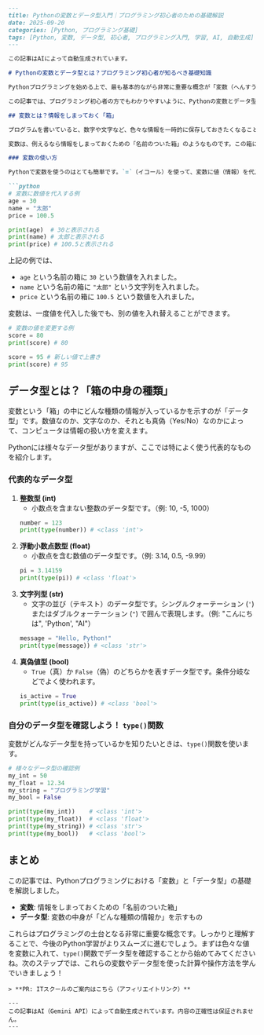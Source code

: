 ```markdown
---
title: Pythonの変数とデータ型入門｜プログラミング初心者のための基礎解説
date: 2025-09-20
categories: [Python, プログラミング基礎]
tags: [Python, 変数, データ型, 初心者, プログラミング入門, 学習, AI, 自動生成]
---

この記事はAIによって自動生成されています。

# Pythonの変数とデータ型とは？プログラミング初心者が知るべき基礎知識

Pythonプログラミングを始める上で、最も基本的ながら非常に重要な概念が「変数（へんすう）」と「データ型（データがた）」です。これらを理解することで、プログラムがどのように情報を扱い、処理していくのかがわかるようになります。

この記事では、プログラミング初心者の方でもわかりやすいように、Pythonの変数とデータ型の基礎をていねいに解説していきます。

## 変数とは？情報をしまっておく「箱」

プログラムを書いていると、数字や文字など、色々な情報を一時的に保存しておきたくなることがあります。そんなときに使うのが「変数」です。

変数は、例えるなら情報をしまっておくための「名前のついた箱」のようなものです。この箱に名前（変数名）をつけることで、後からその情報を取り出したり、新しい情報に入れ替えたりすることができます。

### 変数の使い方

Pythonで変数を使うのはとても簡単です。`=`（イコール）を使って、変数に値（情報）を代入します。

```python
# 変数に数値を代入する例
age = 30
name = "太郎"
price = 100.5

print(age)  # 30と表示される
print(name) # 太郎と表示される
print(price) # 100.5と表示される
```

上記の例では、
- `age` という名前の箱に `30` という数値を入れました。
- `name` という名前の箱に `"太郎"` という文字列を入れました。
- `price` という名前の箱に `100.5` という数値を入れました。

変数は、一度値を代入した後でも、別の値を入れ替えることができます。

```python
# 変数の値を変更する例
score = 80
print(score) # 80

score = 95 # 新しい値で上書き
print(score) # 95
```

## データ型とは？「箱の中身の種類」

変数という「箱」の中にどんな種類の情報が入っているかを示すのが「データ型」です。数値なのか、文字なのか、それとも真偽（Yes/No）なのかによって、コンピュータは情報の扱い方を変えます。

Pythonには様々なデータ型がありますが、ここでは特によく使う代表的なものを紹介します。

### 代表的なデータ型

1.  **整数型 (int)**
    *   小数点を含まない整数のデータ型です。（例: 10, -5, 1000）
    ```python
    number = 123
    print(type(number)) # <class 'int'>
    ```
2.  **浮動小数点数型 (float)**
    *   小数点を含む数値のデータ型です。（例: 3.14, 0.5, -9.99）
    ```python
    pi = 3.14159
    print(type(pi)) # <class 'float'>
    ```
3.  **文字列型 (str)**
    *   文字の並び（テキスト）のデータ型です。シングルクォーテーション (`'`) またはダブルクォーテーション (`"`) で囲んで表現します。（例: "こんにちは", 'Python', "AI"）
    ```python
    message = "Hello, Python!"
    print(type(message)) # <class 'str'>
    ```
4.  **真偽値型 (bool)**
    *   `True`（真）か `False`（偽）のどちらかを表すデータ型です。条件分岐などでよく使われます。
    ```python
    is_active = True
    print(type(is_active)) # <class 'bool'>
    ```

### 自分のデータ型を確認しよう！ `type()`関数

変数がどんなデータ型を持っているかを知りたいときは、`type()`関数を使います。

```python
# 様々なデータ型の確認例
my_int = 50
my_float = 12.34
my_string = "プログラミング学習"
my_bool = False

print(type(my_int))    # <class 'int'>
print(type(my_float))  # <class 'float'>
print(type(my_string)) # <class 'str'>
print(type(my_bool))   # <class 'bool'>
```

## まとめ

この記事では、Pythonプログラミングにおける「変数」と「データ型」の基礎を解説しました。

*   **変数**: 情報をしまっておくための「名前のついた箱」
*   **データ型**: 変数の中身が「どんな種類の情報か」を示すもの

これらはプログラミングの土台となる非常に重要な概念です。しっかりと理解することで、今後のPython学習がよりスムーズに進むでしょう。まずは色々な値を変数に入れて、`type()`関数でデータ型を確認することから始めてみてくださいね。次のステップでは、これらの変数やデータ型を使った計算や操作方法を学んでいきましょう！
```
> **PR: ITスクールのご案内はこちら（アフィリエイトリンク）**

---
この記事はAI（Gemini API）によって自動生成されています。内容の正確性は保証されません。
---
